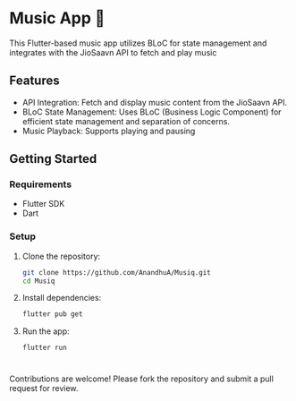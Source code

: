 # Music App 🎵

This Flutter-based music app utilizes BLoC for state management and integrates with the JioSaavn API to fetch and play music 
## Features

- API Integration: Fetch and display music content from the JioSaavn API.
- BLoC State Management: Uses BLoC (Business Logic Component) for efficient state management and separation of concerns.
- Music Playback: Supports playing and pausing
## Getting Started

### Requirements

- Flutter SDK
- Dart

### Setup

1. Clone the repository:
   ```bash
   git clone https://github.com/AnandhuA/Musiq.git
   cd Musiq

2. Install dependencies:
   ```bash
   flutter pub get
3. Run the app:
   ```bash
   flutter run
#
#
#
Contributions are welcome! Please fork the repository and submit a pull request for review.

